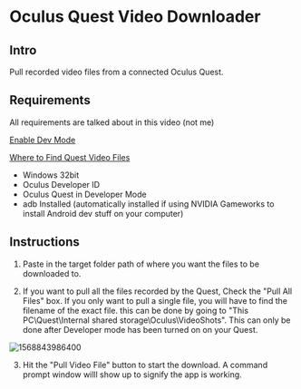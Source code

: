 # Oculus Quest Video Downloader

## Intro

Pull recorded video files from a connected Oculus Quest.

## Requirements

All requirements are talked about in this video (not me)

[Enable Dev Mode](https://www.youtube.com/watch?v=mxzkVtrUWzc)

[Where to Find Quest Video Files](https://youtu.be/B3FCC4EUhuA?t=158)

- Windows 32bit
- Oculus Developer ID
- Oculus Quest in Developer Mode
- adb Installed (automatically installed if using NVIDIA Gameworks to install Android dev stuff on your computer)

## Instructions

1. Paste in the target folder path of where you want the files to be downloaded to.

2. If you want to pull all the files recorded by the Quest, Check the "Pull All Files" box. If you only want to pull a single file, you will have to find the filename of the exact file. this can be done by going to "This PC\Quest\Internal shared storage\Oculus\VideoShots". This can only be done after Developer mode has been turned on on your Quest.


![1568843986400](http://vltmedia.com/public_html/w382f/OQDLS1_.png)

3. Hit the "Pull Video File" button to start the download. A command prompt window willl show up to signify the app is working.